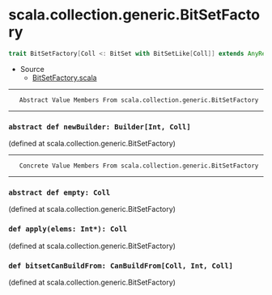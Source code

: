 
#                    scala.collection.generic.BitSetFactory                    #

```scala
trait BitSetFactory[Coll <: BitSet with BitSetLike[Coll]] extends AnyRef
```

* Source
  * [BitSetFactory.scala](https://github.com/scala/scala/tree/6d09a1ba5f/src/library/scala/collection/generic/BitSetFactory.scala#L1)


--------------------------------------------------------------------------------
       Abstract Value Members From scala.collection.generic.BitSetFactory
--------------------------------------------------------------------------------


### `abstract def newBuilder: Builder[Int, Coll]`                            ###

(defined at scala.collection.generic.BitSetFactory)


--------------------------------------------------------------------------------
       Concrete Value Members From scala.collection.generic.BitSetFactory
--------------------------------------------------------------------------------


### `abstract def empty: Coll`                                               ###

(defined at scala.collection.generic.BitSetFactory)


### `def apply(elems: Int*): Coll`                                           ###

(defined at scala.collection.generic.BitSetFactory)


### `def bitsetCanBuildFrom: CanBuildFrom[Coll, Int, Coll]`                  ###
(defined at scala.collection.generic.BitSetFactory)
